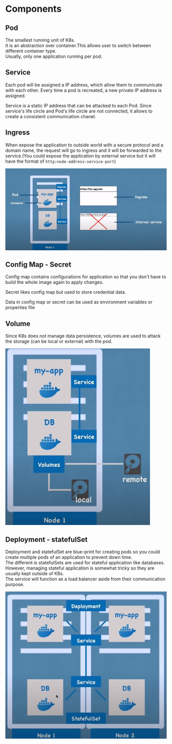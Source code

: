 # Components

## Pod

The smallest running unit of K8s.  
It is an abstraction over container.This allows user to switch between different container type.  
Usually, only one application running per pod.

## Service

Each pod will be assigned a IP address, which allow them to communicate with each other. Every time a pod is recreated, a new private IP address is assigned.

Service is a static IP address that can be attacked to each Pod. Since service's life circle and Pod's life circle are not connected, it allows to create a consistent communication chanel.

## Ingress

When expose the application to outside world with a secure protocol and a domain name, the request will go to ingress and it will be forwarded to the service.(You could expose the application by external service but it will have the format of `http:node-address:service-port`)

![pod-service-ingress](./img/pod-service-ingress.jpg)

## Config Map - Secret

Config map contains configurations for application so that you don't have to build the whole image again to apply changes.

Secret likes config map but used to store credential data.

Data in config map or secret can be used as environment variables or properties file

## Volume

Since K8s does not manage data persistence, volumes are used to attack the storage (can be local or external) with the pod.

![volume](./img/volume.jpg)

## Deployment - statefulSet

Deployment and statefulSet are blue-print for creating pods so you could create multiple pods of an application to prevent down time.  
The different is statefulSets are used for stateful application like databases. However, managing stateful application is somewhat tricky so they are usually kept outside of K8s.  
The service will function as a load balancer aside from their communication purpose.

![deployment-statefulSet](./img/deployment-statefulSet.jpg)